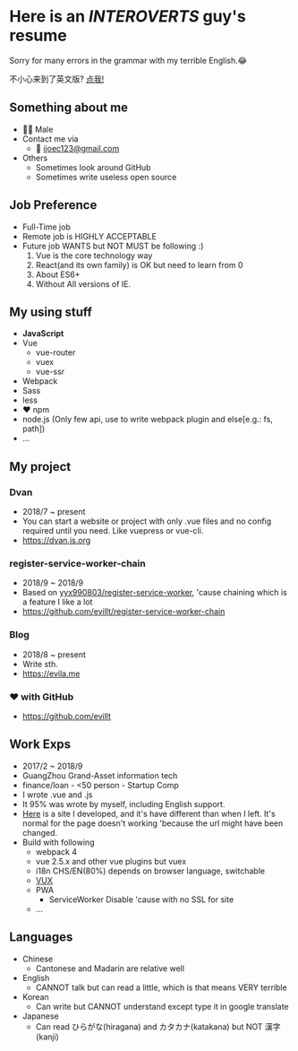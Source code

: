 # Here is an _**INTEROVERTS**_ guy's resume

Sorry for many errors in the grammar with my terrible English.😂 

不小心来到了英文版? [点我!](/)

## Something about me
- 👨‍💻‍ Male
- Contact me via
  - 📨 <a href="mailto:ijoec123@gmail.com">ijoec123@gmail.com</a>
- Others
  - Sometimes look around GitHub
  - Sometimes write useless open source

## Job Preference
- Full-Time job
- Remote job is HIGHLY ACCEPTABLE
- Future job WANTS but NOT MUST be following :)
  1. Vue is the core technology way
  2. React(and its own family) is OK but need to learn from 0
  3. About ES6+
  4. Without All versions of IE.

## My using stuff
- **JavaScript**
- Vue
  - vue-router
  - vuex
  - vue-ssr
- Webpack
- Sass
- less
- ❤️ npm
- node.js (Only few api, use to write webpack plugin and else[e.g.: fs, path])
- ...

## My project

### Dvan
- 2018/7 ~ present
- You can start a website or project with only .vue files and no config required until you need. Like vuepress or vue-cli.
- <a target="_blank" href="https://dvan.js.org">https://dvan.js.org</a>

### register-service-worker-chain
- 2018/9 ~ 2018/9
- Based on <a target="_blank" href="https://github.com/yyx990803/register-service-worker">yyx990803/register-service-worker</a>, 'cause chaining which is a feature I like a lot
- <a target="_blank" href="https://github.com/evillt/register-service-worker-chain">https://github.com/evillt/register-service-worker-chain</a>

### Blog
- 2018/8 ~ present
- Write sth.
- <a target="_blank" href="https://evila.me">https://evila.me</a>

### ❤️ with GitHub
- <a target="_blank" href="https://github.com/evillt">https://github.com/evillt</a>

## Work Exps
- 2017/2 ~ 2018/9
- GuangZhou Grand-Asset information tech
- finance/loan - <50 person - Startup Comp
- I wrote .vue and .js
- It 95% was wrote by myself, including English support.
- <a target="_blank" href="http://39.108.168.182:9096">Here</a> is a site I developed, and it's have different than when I left. It's normal for the page doesn't working 'because the url might have been changed.
- Build with following
  - webpack 4
  - vue 2.5.x and other vue plugins but vuex
  - i18n CHS/EN(80%) depends on browser language, switchable
  - <a target="_blank" href="https://vux.li">VUX</a>
  - PWA
    - ServiceWorker Disable 'cause with no SSL for site
  - ...

## Languages
- Chinese
  - Cantonese and Madarin are relative well
- English
  - CANNOT talk but can read a little, which is that means VERY terrible
- Korean
  - Can write but CANNOT understand except type it in google translate
- Japanese
  - Can read ひらがな(hiragana) and カタカナ(katakana) but NOT 漢字(kanji)
